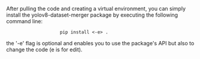 After pulling the code and creating a virtual environment, you can 
simply install the yolov8-dataset-merger package by executing the 
following command line:

                        pip install <-e> .
                        
the '-e' flag is optional and enables you to use the package's API
but also to change the code (e is for edit). 